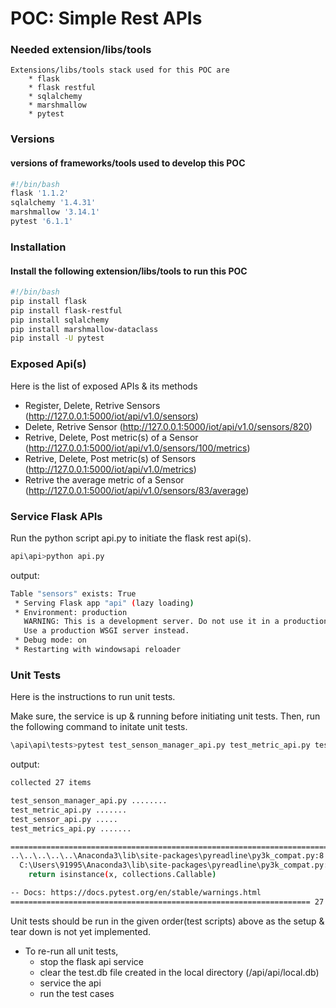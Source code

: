 # POC: Simple Rest APIs 


### Needed extension/libs/tools
    Extensions/libs/tools stack used for this POC are
        * flask
        * flask restful
        * sqlalchemy
        * marshmallow
        * pytest

### Versions
#### versions of frameworks/tools used to develop this POC
```bash
#!/bin/bash
flask '1.1.2'
sqlalchemy '1.4.31'
marshmallow '3.14.1'
pytest '6.1.1'
```


### Installation
#### Install the following extension/libs/tools to run this POC
```bash
#!/bin/bash
pip install flask
pip install flask-restful
pip install sqlalchemy
pip install marshmallow-dataclass
pip install -U pytest
```

### Exposed Api(s)
Here is the list of exposed APIs & its methods

* Register, Delete, Retrive Sensors
(http://127.0.0.1:5000/iot/api/v1.0/sensors)
* Delete, Retrive Sensor
(http://127.0.0.1:5000/iot/api/v1.0/sensors/820)
* Retrive, Delete, Post metric(s) of a Sensor
(http://127.0.0.1:5000/iot/api/v1.0/sensors/100/metrics)
* Retrive, Delete, Post metric(s) of Sensors
(http://127.0.0.1:5000/iot/api/v1.0/metrics)
* Retrive the average metric of a  Sensor
(http://127.0.0.1:5000/iot/api/v1.0/sensors/83/average)

### Service Flask APIs
Run the python script api.py to initiate the flask rest api(s).

```bash
api\api>python api.py
```
output:

```bash
Table "sensors" exists: True
 * Serving Flask app "api" (lazy loading)
 * Environment: production
   WARNING: This is a development server. Do not use it in a production deployment.
   Use a production WSGI server instead.
 * Debug mode: on
 * Restarting with windowsapi reloader
```

### Unit Tests
Here is the instructions to run unit tests.

Make sure, the service is up & running before initiating unit tests.
Then, run the following command to initate unit tests.

```bash
\api\api\tests>pytest test_senson_manager_api.py test_metric_api.py test_sensor_api.py test_metrics_api.py
```

output:
```bash
collected 27 items

test_senson_manager_api.py ........                                                                                                                             [ 29%]
test_metric_api.py .......                                                                                                                                      [ 55%]
test_sensor_api.py .....                                                                                                                                        [ 74%]
test_metrics_api.py .......                                                                                                                                     [100%]

========================================================================== warnings summary ==========================================================================
..\..\..\..\..\Anaconda3\lib\site-packages\pyreadline\py3k_compat.py:8
  C:\Users\91995\Anaconda3\lib\site-packages\pyreadline\py3k_compat.py:8: DeprecationWarning: Using or importing the ABCs from 'collections' instead of from 'collections.abc' is deprecated since Python 3.3, and in 3.9 it will stop working
    return isinstance(x, collections.Callable)

-- Docs: https://docs.pytest.org/en/stable/warnings.html
=================================================================== 27 passed, 1 warning in 0.69s ====================================================================
```

Unit tests should be run in the given order(test scripts) above as the setup & tear down is not yet implemented.

* To re-run all unit tests, 
    * stop the flask api service
    * clear the test.db file created in the local directory (/api/api/local.db)
    * service the api
    * run the test cases